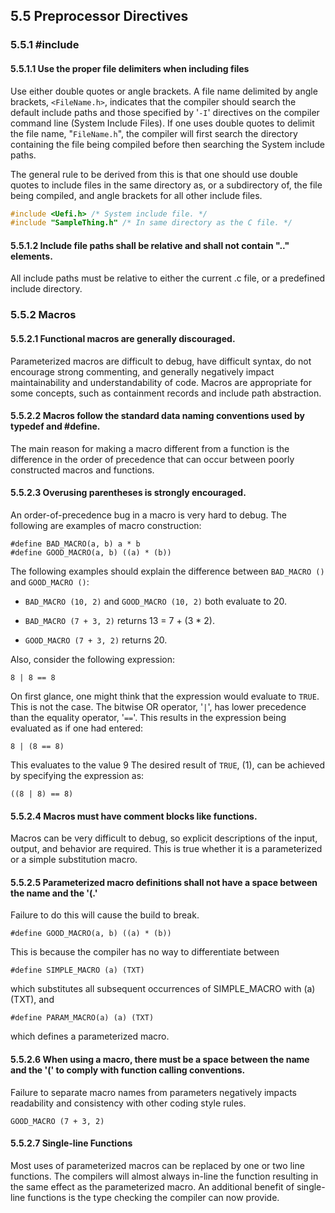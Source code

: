 <!--- @file
  5.5 Preprocessor Directives

  Copyright (c) 2006-2017, Intel Corporation. All rights reserved.<BR>

  Redistribution and use in source (original document form) and 'compiled'
  forms (converted to PDF, epub, HTML and other formats) with or without
  modification, are permitted provided that the following conditions are met:

  1) Redistributions of source code (original document form) must retain the
     above copyright notice, this list of conditions and the following
     disclaimer as the first lines of this file unmodified.

  2) Redistributions in compiled form (transformed to other DTDs, converted to
     PDF, epub, HTML and other formats) must reproduce the above copyright
     notice, this list of conditions and the following disclaimer in the
     documentation and/or other materials provided with the distribution.

  THIS DOCUMENTATION IS PROVIDED BY TIANOCORE PROJECT "AS IS" AND ANY EXPRESS OR
  IMPLIED WARRANTIES, INCLUDING, BUT NOT LIMITED TO, THE IMPLIED WARRANTIES OF
  MERCHANTABILITY AND FITNESS FOR A PARTICULAR PURPOSE ARE DISCLAIMED. IN NO
  EVENT SHALL TIANOCORE PROJECT  BE LIABLE FOR ANY DIRECT, INDIRECT, INCIDENTAL,
  SPECIAL, EXEMPLARY, OR CONSEQUENTIAL DAMAGES (INCLUDING, BUT NOT LIMITED TO,
  PROCUREMENT OF SUBSTITUTE GOODS OR SERVICES; LOSS OF USE, DATA, OR PROFITS;
  OR BUSINESS INTERRUPTION) HOWEVER CAUSED AND ON ANY THEORY OF LIABILITY,
  WHETHER IN CONTRACT, STRICT LIABILITY, OR TORT (INCLUDING NEGLIGENCE OR
  OTHERWISE) ARISING IN ANY WAY OUT OF THE USE OF THIS DOCUMENTATION, EVEN IF
  ADVISED OF THE POSSIBILITY OF SUCH DAMAGE.

-->

## 5.5 Preprocessor Directives

### 5.5.1 #include

#### 5.5.1.1 Use the proper file delimiters when including files

Use either double quotes or angle brackets. A file name delimited by angle
brackets, `<FileName.h>`, indicates that the compiler should search the default
include paths and those specified by '`-I`' directives on the compiler command
line (System Include Files). If one uses double quotes to delimit the file
name, "`FileName.h`", the compiler will first search the directory containing
the file being compiled before then searching the System include paths.

The general rule to be derived from this is that one should use double quotes
to include files in the same directory as, or a subdirectory of, the file being
compiled, and angle brackets for all other include files.

```c
#include <Uefi.h> /* System include file. */
#include "SampleThing.h" /* In same directory as the C file. */
```

#### 5.5.1.2 Include file paths shall be relative and shall not contain ".." elements.

All include paths must be relative to either the current .c file, or a
predefined include directory.

### 5.5.2 Macros

#### 5.5.2.1 Functional macros are generally discouraged.

Parameterized macros are difficult to debug, have difficult syntax, do not
encourage strong commenting, and generally negatively impact maintainability
and understandability of code. Macros are appropriate for some concepts, such
as containment records and include path abstraction.

#### 5.5.2.2 Macros follow the standard data naming conventions used by typedef and #define.

The main reason for making a macro different from a function is the difference
in the order of precedence that can occur between poorly constructed macros and
functions.

#### 5.5.2.3 Overusing parentheses is strongly encouraged.

An order-of-precedence bug in a macro is very hard to debug. The following are
examples of macro construction:

```
#define BAD_MACRO(a, b) a * b
#define GOOD_MACRO(a, b) ((a) * (b))
```

The following examples should explain the difference between `BAD_MACRO ()` and
`GOOD_MACRO ()`:

* `BAD_MACRO (10, 2)` and `GOOD_MACRO (10, 2)` both evaluate to 20.

* `BAD_MACRO (7 + 3, 2)` returns 13 = 7 + (3 * 2).

* `GOOD_MACRO (7 + 3, 2)` returns 20.

Also, consider the following expression:

```
8 | 8 == 8
```

On first glance, one might think that the expression would evaluate to `TRUE`.
This is not the case. The bitwise OR operator, '`|`', has lower precedence than
the equality operator, '`==`'. This results in the expression being evaluated as
if one had entered:

```
8 | (8 == 8)
```

This evaluates to the value 9 The desired result of `TRUE`, (1), can be achieved
by specifying the expression as:

```
((8 | 8) == 8)
```

#### 5.5.2.4 Macros must have comment blocks like functions.

Macros can be very difficult to debug, so explicit descriptions of the input,
output, and behavior are required. This is true whether it is a parameterized
or a simple substitution macro.

#### 5.5.2.5 Parameterized macro definitions shall not have a space between the name and the '(.'

Failure to do this will cause the build to break.

```
#define GOOD_MACRO(a, b) ((a) * (b))
```

This is because the compiler has no way to differentiate between

```
#define SIMPLE_MACRO (a) (TXT)
```

which substitutes all subsequent occurrences of SIMPLE_MACRO with (a) (TXT), and

```
#define PARAM_MACRO(a) (a) (TXT)
```

which defines a parameterized macro.

#### 5.5.2.6 When using a macro, there must be a space between the name and the '(' to comply with function calling conventions.

Failure to separate macro names from parameters negatively impacts readability
and consistency with other coding style rules.

```
GOOD_MACRO (7 + 3, 2)
```

#### 5.5.2.7 Single-line Functions

Most uses of parameterized macros can be replaced by one or two line functions.
The compilers will almost always in-line the function resulting in the same
effect as the parameterized macro. An additional benefit of single-line
functions is the type checking the compiler can now provide.
